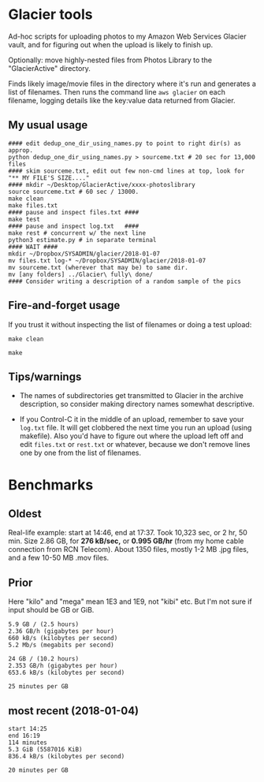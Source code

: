 Glacier tools
========================

Ad-hoc scripts for uploading photos to my Amazon Web Services Glacier
vault, and for figuring out when the upload is likely to finish up.

Optionally: move highly-nested files from Photos Library to the
"GlacierActive" directory.

Finds likely image/movie files in the directory where it's run and
generates a list of filenames. Then runs the command line `aws
glacier` on each filename, logging details like the key:value data
returned from Glacier.

My usual usage
--------

    #### edit dedup_one_dir_using_names.py to point to right dir(s) as approp.
    python dedup_one_dir_using_names.py > sourceme.txt # 20 sec for 13,000 files
    #### skim sourceme.txt, edit out few non-cmd lines at top, look for "** MY FILE'S SIZE...."
    #### mkdir ~/Desktop/GlacierActive/xxxx-photoslibrary
    source sourceme.txt # 60 sec / 13000.
    make clean
    make files.txt
    #### pause and inspect files.txt ####
    make test
    #### pause and inspect log.txt   ####
    make rest # concurrent w/ the next line
    python3 estimate.py # in separate terminal
    #### WAIT ####
    mkdir ~/Dropbox/SYSADMIN/glacier/2018-01-07
    mv files.txt log-* ~/Dropbox/SYSADMIN/glacier/2018-01-07
    mv sourceme.txt (wherever that may be) to same dir.
    mv [any folders] ../Glacier\ fully\ done/
    #### Consider writing a description of a random sample of the pics

Fire-and-forget usage
--------

If you trust it without inspecting the list of filenames or doing a
test upload:

`make clean`

`make`

Tips/warnings
--------

* The names of subdirectories get transmitted to Glacier in the
  archive description, so consider making directory names somewhat
  descriptive.

* If you Control-C it in the middle of an upload, remember to save
  your `log.txt` file. It will get clobbered the next time you run an
  upload (using makefile). Also you'd have to figure out where the
  upload left off and edit `files.txt` or `rest.txt` or whatever,
  because we don't remove lines one by one from the list of filenames.

Benchmarks
========

Oldest
--------

Real-life example: start at 14:46, end at 17:37. Took 10,323 sec, or 2
hr, 50 min. Size 2.86 GB, for **276 kB/sec,** or **0.995 GB/hr** (from
my home cable connection from RCN Telecom). About 1350 files, mostly
1-2 MB .jpg files, and a few 10-50 MB .mov files.

Prior
--------

Here "kilo" and "mega" mean 1E3 and 1E9, not "kibi" etc. But I'm not
sure if input should be GB or GiB.

    5.9 GB / (2.5 hours)
    2.36 GB/h (gigabytes per hour)
    660 kB/s (kilobytes per second)
    5.2 Mb/s (megabits per second)

    24 GB / (10.2 hours)
    2.353 GB/h (gigabytes per hour)
    653.6 kB/s (kilobytes per second)

    25 minutes per GB

most recent (2018-01-04)
--------

    start 14:25
    end 16:19
    114 minutes
    5.3 GiB (5587016 KiB)
    836.4 kB/s (kilobytes per second)

    20 minutes per GB

